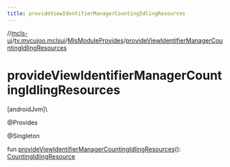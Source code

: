 ```yaml
---
title: provideViewIdentifierManagerCountingIdlingResources
---
```

//[mcls-ui](../../../index.html)/[tv.mycujoo.mclsui](../index.html)/[MlsModuleProvides](index.html)/[provideViewIdentifierManagerCountingIdlingResources](provide-view-identifier-manager-counting-idling-resources.html)



# provideViewIdentifierManagerCountingIdlingResources



[androidJvm]\




@Provides



@Singleton



fun [provideViewIdentifierManagerCountingIdlingResources](provide-view-identifier-manager-counting-idling-resources.html)(): [CountingIdlingResource](https://developer.android.com/reference/kotlin/androidx/test/espresso/idling/CountingIdlingResource.html)




